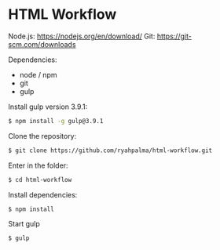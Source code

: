 HTML Workflow
==================
Node.js: https://nodejs.org/en/download/
Git: https://git-scm.com/downloads

Dependencies:
- node / npm
- git
- gulp

Install gulp version 3.9.1:
```sh
$ npm install -g gulp@3.9.1
```

Clone the repository:    
```sh
$ git clone https://github.com/ryahpalma/html-workflow.git
```
Enter in the folder:
```sh
$ cd html-workflow
```
Install dependencies:
```sh
$ npm install
```
Start gulp
```sh
$ gulp
```
